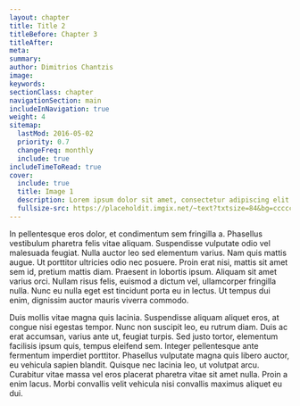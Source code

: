 ```yaml
---
layout: chapter
title: Title 2
titleBefore: Chapter 3
titleAfter:
meta:
summary:
author: Dimitrios Chantzis
image:
keywords:
sectionClass: chapter
navigationSection: main
includeInNavigation: true
weight: 4
sitemap:
  lastMod: 2016-05-02
  priority: 0.7
  changeFreq: monthly
  include: true
includeTimeToRead: true
cover:
  include: true
  title: Image 1
  description: Lorem ipsum dolor sit amet, consectetur adipiscing elit.
  fullsize-src: https://placeholdit.imgix.net/~text?txtsize=84&bg=cccccc&txt=cover-image&w=1653&h=1167
---
```


In pellentesque eros dolor, et condimentum sem fringilla a. Phasellus vestibulum pharetra felis vitae aliquam. Suspendisse vulputate odio vel malesuada feugiat. Nulla auctor leo sed elementum varius. Nam quis mattis augue. Ut porttitor ultricies odio nec posuere. Proin erat nisi, mattis sit amet sem id, pretium mattis diam. Praesent in lobortis ipsum. Aliquam sit amet varius orci. Nullam risus felis, euismod a dictum vel, ullamcorper fringilla nulla. Nunc eu nulla eget est tincidunt porta eu in lectus. Ut tempus dui enim, dignissim auctor mauris viverra commodo.

Duis mollis vitae magna quis lacinia. Suspendisse aliquam aliquet eros, at congue nisi egestas tempor. Nunc non suscipit leo, eu rutrum diam. Duis ac erat accumsan, varius ante ut, feugiat turpis. Sed justo tortor, elementum facilisis ipsum quis, tempus eleifend sem. Integer pellentesque ante fermentum imperdiet porttitor. Phasellus vulputate magna quis libero auctor, eu vehicula sapien blandit. Quisque nec lacinia leo, ut volutpat arcu. Curabitur vitae massa vel eros placerat pharetra vitae sit amet nulla. Proin a enim lacus. Morbi convallis velit vehicula nisi convallis maximus aliquet eu dui.
